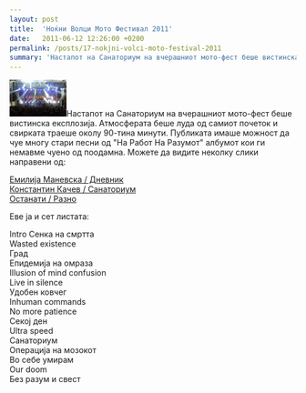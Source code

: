 ```yaml
---
layout: post
title:  'Ноќни Волци Мото Фестивал 2011'
date:   2011-06-12 12:26:00 +0200
permalink: /posts/17-nokjni-volci-moto-festival-2011
summary: 'Настапот на Санаториум на вчерашниот мото-фест беше вистинска експлозија. Атмосферата беше луда од самиот почеток и свирката траеше околу 90-ти...'
---
```


<p><img alt="Санаториум на Ноќни Волци 2011 фестивал" title="Санаториум на Ноќни Волци 2011 фестивал" src="/uploads/attachment/sanatorium_kale.jpg" />Настапот на Санаториум на вчерашниот мото-фест беше вистинска 
    експлозија. Атмосферата беше луда од самиот почеток и свирката траеше 
    околу 90-тина минути. Публиката имаше можност да чуе многу стари песни 
    од "На Работ На Разумот" албумот кои ги немавме чуено од поодамна. 
    Можете да видите неколку слики направени од:<a href="https://picasaweb.google.com/100104811441907106786/SanatoriumLiveAtNightWolvesMotoFestival2011EmilijaManevskaDnevnik#slideshow/5617586984688473250"></a></p><p><a title="Ноќни Волци 2011 (Дневник)" href="/galleries/nokjni_volci_2011_dnevnik">Емилија Маневска / Дневник</a><br /><a title="Ноќни Волци 2011 (Рус)" href="/galleries/nokjni_volci_2011_rus">Константин Качев / Санаториум</a><br /><a title="Ноќни Волци 2011 (Разно)" href="/galleries/nokjni_volci_2011_razno">Останати / Разно</a></p><p>Еве ја и сет листата:</p><p>Intro
    Сенка на смртта<br />Wasted existence<br />Град<br />Епидемија на омраза<br />Illusion of mind confusion<br />Live in silence<br />Удобен ковчег<br />Inhuman commands<br />No more patience<br />Секој ден<br />Ultra speed<br />Санаториум<br />Операција на мозокот<br />Во себе умирам<br />Our doom<br />Без разум и свест</p>
